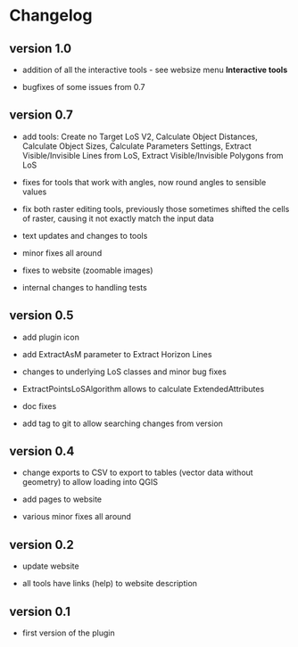 # Changelog

## version 1.0

- addition of all the interactive tools - see websize menu **Interactive tools**

- bugfixes of some issues from 0.7

## version 0.7

- add tools: Create no Target LoS V2, Calculate Object Distances, Calculate Object Sizes, Calculate Parameters Settings, Extract Visible/Invisible Lines from LoS, Extract Visible/Invisible Polygons from LoS

- fixes for tools that work with angles, now round angles to sensible values

- fix both raster editing tools, previously those sometimes shifted the cells of raster, causing it not exactly match the input data

- text updates and changes to tools

- minor fixes all around

- fixes to website (zoomable images)

- internal changes to handling tests  

## version 0.5

- add plugin icon

- add ExtractAsM parameter to Extract Horizon Lines

- changes to underlying LoS classes and minor bug fixes

- ExtractPointsLoSAlgorithm allows to calculate ExtendedAttributes

- doc fixes

- add tag to git to allow searching changes from version

## version 0.4

- change exports to CSV to export to tables (vector data without geometry) to allow loading into QGIS

- add pages to website

- various minor fixes all around

## version 0.2

- update website

- all tools have links (help) to website description

## version 0.1

- first version of the plugin